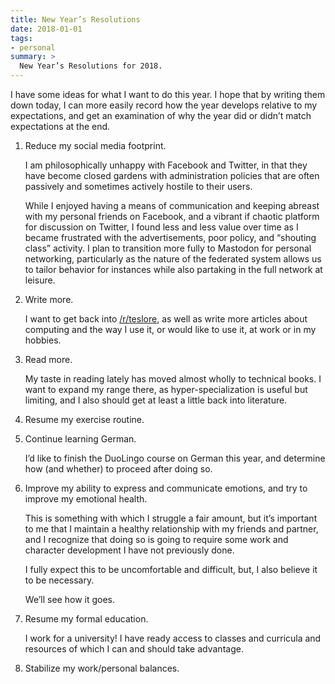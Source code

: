 ```yaml
---
title: New Year’s Resolutions
date: 2018-01-01
tags:
- personal
summary: >
  New Year’s Resolutions for 2018.
---
```


I have some ideas for what I want to do this year. I hope that by writing them
down today, I can more easily record how the year develops relative to my
expectations, and get an examination of why the year did or didn’t match
expectations at the end.

1. Reduce my social media footprint.

    I am philosophically unhappy with Facebook and Twitter, in that they have
    become closed gardens with administration policies that are often passively
    and sometimes actively hostile to their users.

    While I enjoyed having a means of communication and keeping abreast with my
    personal friends on Facebook, and a vibrant if chaotic platform for
    discussion on Twitter, I found less and less value over time as I became
    frustrated with the advertisements, poor policy, and “shouting class”
    activity. I plan to transition more fully to Mastodon for personal
    networking, particularly as the nature of the federated system allows us to
    tailor behavior for instances while also partaking in the full network at
    leisure.

1. Write more.

    I want to get back into [/r/teslore], as well as write more articles about
    computing and the way I use it, or would like to use it, at work or in my
    hobbies.

1. Read more.

    My taste in reading lately has moved almost wholly to technical books. I
    want to expand my range there, as hyper-specialization is useful but
    limiting, and I also should get at least a little back into literature.

1. Resume my exercise routine.

1. Continue learning German.

    I’d like to finish the DuoLingo course on German this year, and determine
    how (and whether) to proceed after doing so.

1. Improve my ability to express and communicate emotions, and try to improve my
    emotional health.

    This is something with which I struggle a fair amount, but it’s important to
    me that I maintain a healthy relationship with my friends and partner, and I
    recognize that doing so is going to require some work and character
    development I have not previously done.

    I fully expect this to be uncomfortable and difficult, but, I also believe
    it to be necessary.

    We’ll see how it goes.

1. Resume my formal education.

    I work for a university! I have ready access to classes and curricula and
    resources of which I can and should take advantage.

1. Stabilize my work/personal balances.

[/r/teslore]: https://reddit.com/r/teslore
